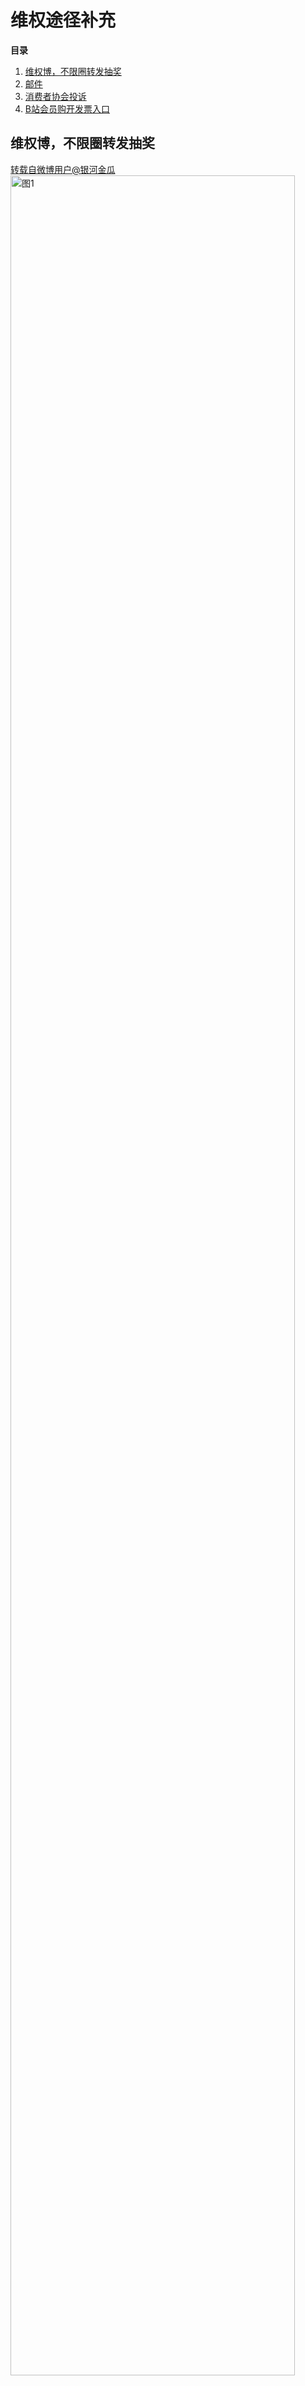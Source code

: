 # 维权途径补充
**目录**<br> 
1. [维权博，不限圈转发抽奖](way#section-1)<br>
2. [邮件](way#section-2)<br> 
3. [消费者协会投诉](way#section-3)<br>
4. [B站会员购开发票入口](way#section-4)<br>

## 维权博，不限圈转发抽奖<a id="section-1"></a>
[转载自微博用户@银河金瓜](https://weibo.com/7843896810/5126097958868236)<br>
<img src="https://2025rak-1330218385.cos.ap-shanghai.myqcloud.com/pingxie-depository/wq-way-1.jpg" width="95%" alt="图1"><br><br>

## 邮件<a id="section-2"></a>
[转载自微博用户@用我一生换你十年天真吴邪](https://weibo.com/6465388778/5126766060634522)<br>
南派三叔合作邮箱：forestexport@126.com<br>
南派泛娱商务交流邮箱：lzsw@npfychina.com<br>
南派泛娱人力资源:lzhr@npfychina.com​​​pengqing@npfychina.com<br>
<img src="https://2025rak-1330218385.cos.ap-shanghai.myqcloud.com/pingxie-depository/wq-way-2.jpg" width="95%" alt="图2"><br><br>

## 消费者协会投诉<a id="section-3"></a>
[转载自微博用户@UnReveAJamais](https://weibo.com/5258949011/PbEyQ7kmv)<br>
<img src="https://2025rak-1330218385.cos.ap-shanghai.myqcloud.com/pingxie-depository/wq-way-3.jpg" width="95%" alt="图3"><br><br>
**维权行动进一步升级‼️请大家有购买过@南派量子泛娱正版周边 动动手进行消协投诉，只需要两分钟就可以填写完成‼️<br>**
⬇️⬇️【消协投诉文案模板】⬇️⬇️自行修改‼️<br>
投诉人于2025年X月X日在淘宝平台南派泛娱正版周边店(公司名称：量子影业（杭州）有限公司91330108328170329C)购买了盗墓笔记新年周边产品，付款XXX元，
2025年1月23日通过微博、小红书等平台发现宣传和官方承诺不符，且产品由于赶急赶工有甲醛，于是从1月23日至1月28日系商家反映，但是商家未予理会，特此投诉，
希望追究商家责任，退还我XXX元付款，额外赔偿我300元赔偿金！<br>
<img src="https://2025rak-1330218385.cos.ap-shanghai.myqcloud.com/pingxie-depository/wq-way-4.jpg" width="95%" alt="图4"><br><br>
<img src="https://2025rak-1330218385.cos.ap-shanghai.myqcloud.com/pingxie-depository/wq-way-5.jpg" width="95%" alt="图5"><br><br>
<img src="https://2025rak-1330218385.cos.ap-shanghai.myqcloud.com/pingxie-depository/wq-way-6.jpg" width="95%" alt="图6"><br><br>
<img src="https://2025rak-1330218385.cos.ap-shanghai.myqcloud.com/pingxie-depository/wq-way-7.jpg" width="95%" alt="图7"><br><br>
<img src="https://2025rak-1330218385.cos.ap-shanghai.myqcloud.com/pingxie-depository/wq-way-8.jpg" width="95%" alt="图8"><br><br>
<img src="https://2025rak-1330218385.cos.ap-shanghai.myqcloud.com/pingxie-depository/wq-way-9.jpg" width="95%" alt="图9"><br><br>

## B站会员购开发票入口<a id="section-4"></a>
<img src="https://2025rak-1330218385.cos.ap-shanghai.myqcloud.com/pingxie-depository/wq-way-9.jpg" width="95%" alt="图10"><br><br>


